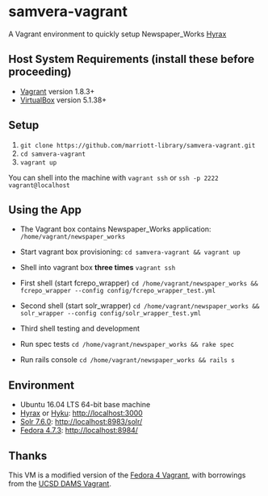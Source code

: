 # samvera-vagrant

A Vagrant environment to quickly setup Newspaper_Works [Hyrax](http://hyr.ax/)

## Host System Requirements (install these before proceeding)

* [Vagrant](https://www.vagrantup.com/) version 1.8.3+
* [VirtualBox](https://www.virtualbox.org/) version 5.1.38+

## Setup

1. `git clone https://github.com/marriott-library/samvera-vagrant.git`
2. `cd samvera-vagrant`
3. `vagrant up`

You can shell into the machine with `vagrant ssh` or `ssh -p 2222 vagrant@localhost`

## Using the App

* The Vagrant box contains Newspaper_Works application: `/home/vagrant/newspaper_works`

* Start vagrant box provisioning: `cd samvera-vagrant && vagrant up`

* Shell into vagrant box **three times** `vagrant ssh`

* First shell (start fcrepo_wrapper)
`cd /home/vagrant/newspaper_works && fcrepo_wrapper --config config/fcrepo_wrapper_test.yml`

* Second shell (start solr_wrapper)
`cd /home/vagrant/newspaper_works && solr_wrapper --config config/solr_wrapper_test.yml`
* Third shell testing and development

* Run spec tests
`cd /home/vagrant/newspaper_works && rake spec`

* Run rails console
`cd /home/vagrant/newspaper_works && rails s`

## Environment

* Ubuntu 16.04 LTS 64-bit base machine
* [Hyrax](https://github.com/samvera-labs/hyrax) or [Hyku](https://github.com/samvera-labs/hyku): [http://localhost:3000](http://localhost:3000)
* [Solr 7.6.0](http://lucene.apache.org/solr/): [http://localhost:8983/solr/](http://localhost:8983/solr/)
* [Fedora 4.7.3](http://fedorarepository.org/): [http://localhost:8984/](http://localhost:8984/)

## Thanks

This VM is a modified version of the [Fedora 4 Vagrant](http://github.com/fcrepo4-exts/fcrepo4-vagrant), with borrowings from the [UCSD DAMS Vagrant](https://github.com/ucsdlib/dams-vagrant).
